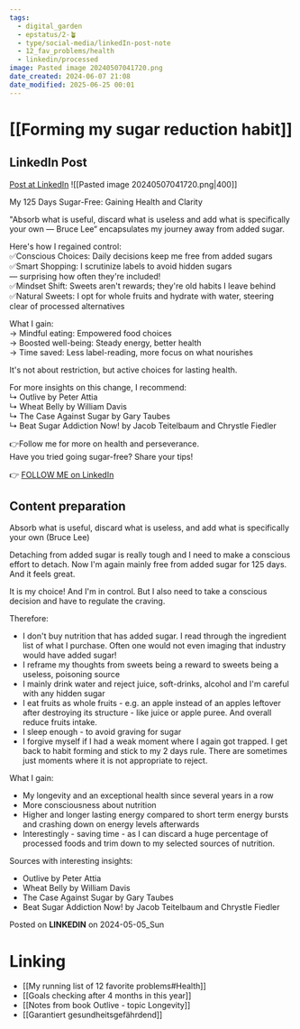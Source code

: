 ```yaml
---
tags:
  - digital_garden
  - epstatus/2-🪴
  - type/social-media/linkedIn-post-note
  - 12_fav_problems/health
  - linkedin/processed
image: Pasted image 20240507041720.png
date_created: 2024-06-07 21:08
date_modified: 2025-06-25 00:01
---
```

# [[Forming my sugar reduction habit]]

## LinkedIn Post

[Post at LinkedIn](https://www.linkedin.com/posts/sebastiankamilli_my-125-days-sugar-free-gaining-health-and-activity-7192787603153125376-YaiY?utm_source=share&utm_medium=member_desktop)
![[Pasted image 20240507041720.png|400]]

My 125 Days Sugar-Free: Gaining Health and Clarity  
  
"Absorb what is useful, discard what is useless and add what is specifically your own — Bruce Lee“ encapsulates my journey away from added sugar.  
  
Here's how I regained control:  
✅Conscious Choices: Daily decisions keep me free from added sugars  
✅Smart Shopping: I scrutinize labels to avoid hidden sugars  
— surprising how often they're included!  
✅Mindset Shift: Sweets aren't rewards; they're old habits I leave behind  
✅Natural Sweets: I opt for whole fruits and hydrate with water, steering clear of processed alternatives  
  
What I gain:  
→ Mindful eating: Empowered food choices  
→ Boosted well-being: Steady energy, better health  
→ Time saved: Less label-reading, more focus on what nourishes  
  
It's not about restriction, but active choices for lasting health.  
  
For more insights on this change, I recommend:  
↳ Outlive by Peter Attia  
↳ Wheat Belly by William Davis  
↳ The Case Against Sugar by Gary Taubes  
↳ Beat Sugar Addiction Now! by Jacob Teitelbaum and Chrystle Fiedler  
  
👉Follow me for more on health and perseverance.  
Have you tried going sugar-free? Share your tips!

👉 [FOLLOW ME on LinkedIn](https://www.linkedin.com/comm/mynetwork/discovery-see-all?usecase=PEOPLE_FOLLOWS&followMember=sebastiankamilli)

## Content preparation

Absorb what is useful, discard what is useless, and add what is specifically your own (Bruce Lee)

Detaching from added sugar is really tough and I need to make a conscious effort to detach. Now I'm again mainly free from added sugar for 125 days. And it feels great. 

It is my choice! And I'm in control. But I also need to take a conscious decision and have to regulate the craving.

Therefore:
+ I don't buy nutrition that has added sugar. I read through the ingredient list of what I purchase. Often one would not even imaging that industry would have added sugar!
+ I reframe my thoughts from sweets being a reward to sweets being a useless, poisoning source
+ I mainly drink water and reject juice, soft-drinks, alcohol and I'm careful with any hidden sugar
+ I eat fruits as whole fruits - e.g. an apple instead of an apples leftover after destroying its structure - like juice or apple puree. And overall reduce fruits intake.
+ I sleep enough - to avoid graving for sugar 
+ I forgive myself if I had a weak moment where I again got trapped. I get back to habit forming and stick to my 2 days rule. There are sometimes just moments where it is not appropriate to reject.

What I gain:
+ My longevity and an exceptional health since several years in a row
+ More consciousness about nutrition
+ Higher and longer lasting energy compared to short term energy bursts and crashing down on energy levels afterwards
+ Interestingly - saving time - as I can discard a huge percentage of processed foods and trim down to my selected sources of nutrition.

Sources with interesting insights:
+ Outlive by Peter Attia
+ Wheat Belly  by William Davis
+ The Case Against Sugar by Gary Taubes
+ Beat Sugar Addiction Now! by Jacob Teitelbaum and Chrystle Fiedler

Posted on **LINKEDIN** on 2024-05-05_Sun

# Linking

+ [[My running list of 12 favorite problems#Health]]
+ [[Goals checking after 4 months in this year]]
+ [[Notes from book Outlive - topic Longevity]]
+ [[Garantiert gesundheitsgefährdend]]